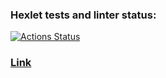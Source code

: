### Hexlet tests and linter status:
[![Actions Status](https://github.com/JS-NinjaNN/frontend-project-12/workflows/hexlet-check/badge.svg)](https://github.com/JS-NinjaNN/frontend-project-12/actions)

### [Link](https://frontend-project-12-production-3cf3.up.railway.app)